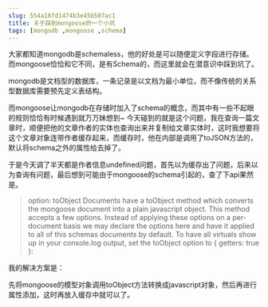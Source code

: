 ```yaml
---
slug: 554a18fd1474b3e45b507ac1
title: 关于踩到mongoose的一个小坑
tags: [mongodb ,mongoose ,schema]
---
```


大家都知道mongodb是schemaless，他的好处是可以随便定义字段进行存储。而mongoose恰恰和它不同，是有Schema的，而这里就会在潜意识中踩到坑了。

mongodb是文档型的数据库，一条记录是以文档为最小单位，而不像传统的关系型数据库需要预先定义表结构。

而mongoose让mongodb在存储时加入了schema的概念，而其中有一些不起眼的规则恰恰有时候遇到就万万妹想到~
今天碰到的就是这个问题，我在查询一篇文章时，顺便把他的文章作者的实体也查询出来并复制给文章实体时，这时我想要将这个文章对象连带作者缓存起来，而缓存时，他在内部是调用了toJSON方法的，默认将schema之外的属性给去掉了。
	
于是今天调了半天都是作者信息undefined问题，首先以为缓存出了问题，后来以为查询有问题，最后想到可能由于mongoose的schema引起的，查了下api果然是。
	
	
> option: toObject
	Documents have a toObject method which converts the mongoose document into a plain javascript object. This method accepts a few options. Instead of applying these options on a per-document basis we may declare the options here and have it applied to all of this schemas documents by default.
	To have all virtuals show up in your console.log output, set the toObject option to { getters: true }:
	

我的解决方案是：

先将mongoose的模型对象调用toObject方法转换成javascript对象，然后再进行属性添加，这时再放入缓存中就可以了。
